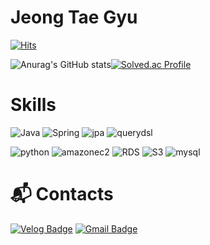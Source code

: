# Jeong Tae Gyu  
[![Hits](https://hits.seeyoufarm.com/api/count/incr/badge.svg?url=https%3A%2F%2Fgithub.com%2Ftg-96&count_bg=%2379C83D&title_bg=%2383C4DE&icon=&icon_color=%23E7E7E7&title=hits&edge_flat=false)](https://hits.seeyoufarm.com)

![Anurag's GitHub stats](https://github-readme-stats.vercel.app/api?username=tg-96&count_private=true&show_icons=true&theme=merko)[![Solved.ac Profile](http://mazassumnida.wtf/api/v2/generate_badge?boj=jtg0528)](https://solved.ac/jtg0528/)

# Skills
![Java](https://img.shields.io/badge/Java-007396.svg?&style=for-the-badge&logo=Java&logoColor=white)
![Spring](https://img.shields.io/badge/Spring-6DB33F.svg?&style=for-the-badge&logo=Spring&logoColor=green)
![jpa](https://img.shields.io/badge/jpa-8A8A8A.svg?&style=for-the-badge&logo=AmazonS3&logoColor=green)
![querydsl](https://img.shields.io/badge/querydsl-F37143.svg?&style=for-the-badge&logo=AmazonS3&logoColor=green)

![python](https://img.shields.io/badge/python-3776AB.svg?&style=for-the-badge&logo=AmazonS3&logoColor=white)
![amazonec2](https://img.shields.io/badge/ec2-FF9900.svg?&style=for-the-badge&logo=AmazonS3&logoColor=green)
![RDS](https://img.shields.io/badge/RDS-527FFF.svg?&style=for-the-badge&logo=Java&logoColor=white)
![S3](https://img.shields.io/badge/S3-569A31.svg?&style=for-the-badge&logo=AmazonS3&logoColor=green)
![mysql](https://img.shields.io/badge/mysql-4479A1.svg?&style=for-the-badge&logo=AmazonS3&logoColor=green)

# :mailbox_with_mail: Contacts
[![Velog Badge](http://img.shields.io/badge/-Velog-20c997?style=flat&link=https://velog.io/@tg-96/posts)](https://velog.io/@tg-96/posts)
[![Gmail Badge](https://img.shields.io/badge/Gmail-d14836?style=flat-square&logo=Gmail&logoColor=white&link=mailto:jtg960528@gmail.com)](mailto:jtg960528@gmail.com)



